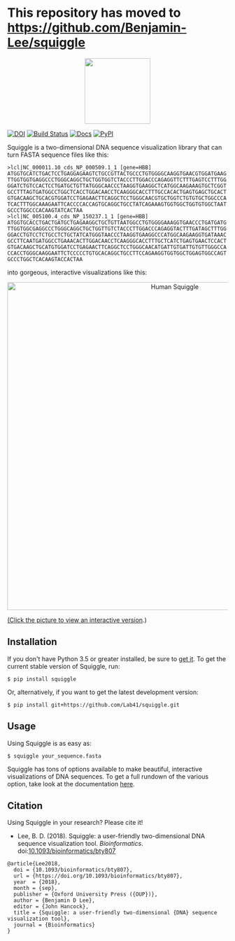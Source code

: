 # This repository has moved to https://github.com/Benjamin-Lee/squiggle

<p align ="center">
<img src='https://github.com/Lab41/squiggle/raw/master/images/logo.png' height="150">
</p>

[![DOI](https://img.shields.io/badge/DOI-10.1093%2Fbioinformatics%2Fbty807-brightgreen.svg)](https://doi.org/10.1093/bioinformatics/bty807)
[![Build Status](https://travis-ci.org/Lab41/squiggle.svg?branch=master)](https://travis-ci.org/Lab41/squiggle)
[![Docs](http://readthedocs.org/projects/squiggle/badge/?version=latest)](http://squiggle.readthedocs.io/en/latest/?badge=latest)
[![PyPI](https://img.shields.io/pypi/v/squiggle.svg)](https://pypi.org/project/squiggle/)

Squiggle is a two-dimensional DNA sequence visualization library that can turn FASTA sequence files like this:

    >lcl|NC_000011.10_cds_NP_000509.1_1 [gene=HBB]
    ATGGTGCATCTGACTCCTGAGGAGAAGTCTGCCGTTACTGCCCTGTGGGGCAAGGTGAACGTGGATGAAG
    TTGGTGGTGAGGCCCTGGGCAGGCTGCTGGTGGTCTACCCTTGGACCCAGAGGTTCTTTGAGTCCTTTGG
    GGATCTGTCCACTCCTGATGCTGTTATGGGCAACCCTAAGGTGAAGGCTCATGGCAAGAAAGTGCTCGGT
    GCCTTTAGTGATGGCCTGGCTCACCTGGACAACCTCAAGGGCACCTTTGCCACACTGAGTGAGCTGCACT
    GTGACAAGCTGCACGTGGATCCTGAGAACTTCAGGCTCCTGGGCAACGTGCTGGTCTGTGTGCTGGCCCA
    TCACTTTGGCAAAGAATTCACCCCACCAGTGCAGGCTGCCTATCAGAAAGTGGTGGCTGGTGTGGCTAAT
    GCCCTGGCCCACAAGTATCACTAA
    >lcl|NC_005100.4_cds_NP_150237.1_1 [gene=HBB]
    ATGGTGCACCTGACTGATGCTGAGAAGGCTGCTGTTAATGGCCTGTGGGGAAAGGTGAACCCTGATGATG
    TTGGTGGCGAGGCCCTGGGCAGGCTGCTGGTTGTCTACCCTTGGACCCAGAGGTACTTTGATAGCTTTGG
    GGACCTGTCCTCTGCCTCTGCTATCATGGGTAACCCTAAGGTGAAGGCCCATGGCAAGAAGGTGATAAAC
    GCCTTCAATGATGGCCTGAAACACTTGGACAACCTCAAGGGCACCTTTGCTCATCTGAGTGAACTCCACT
    GTGACAAGCTGCATGTGGATCCTGAGAACTTCAGGCTCCTGGGCAACATGATTGTGATTGTGTTGGGCCA
    CCACCTGGGCAAGGAATTCTCCCCCTGTGCACAGGCTGCCTTCCAGAAGGTGGTGGCTGGAGTGGCCAGT
    GCCCTGGCTCACAAGTACCACTAA

into gorgeous, interactive visualizations like this:

<p align ="center">
    <a href="https://htmlpreview.github.io/?https://github.com/Lab41/squiggle/blob/master/docs/figures/hbb_comparison.html">
    <img src="https://github.com/Lab41/squiggle/raw/master/images/HBB_squiggle.png" alt="Human Squiggle" width="750px"/>
</p>

(Click the picture to view an [interactive version](https://htmlpreview.github.io/?https://github.com/Lab41/squiggle/blob/master/docs/figures/hbb_comparison.html).)

## Installation

If you don't have Python 3.5 or greater installed, be sure to [get it](https://www.python.org/downloads/).
To get the current stable version of Squiggle, run:

    $ pip install squiggle

Or, alternatively, if you want to get the latest development version:

    $ pip install git+https://github.com/Lab41/squiggle.git

## Usage

Using Squiggle is as easy as:

    $ squiggle your_sequence.fasta

Squiggle has tons of options available to make beautiful, interactive visualizations of DNA sequences.
To get a full rundown of the various option, take look at the documentation [here](https://squiggle.readthedocs.io).

## Citation

Using Squiggle in your research? Please cite it!

- Lee, B. D. (2018). Squiggle: a user-friendly two-dimensional DNA sequence visualization tool. _Bioinformatics_. doi:[10.1093/bioinformatics/bty807](doi.org/10.1093/bioinformatics/bty807)

```
@article{Lee2018,
  doi = {10.1093/bioinformatics/bty807},
  url = {https://doi.org/10.1093/bioinformatics/bty807},
  year  = {2018},
  month = {sep},
  publisher = {Oxford University Press ({OUP})},
  author = {Benjamin D Lee},
  editor = {John Hancock},
  title = {Squiggle: a user-friendly two-dimensional {DNA} sequence visualization tool},
  journal = {Bioinformatics}
}
```
